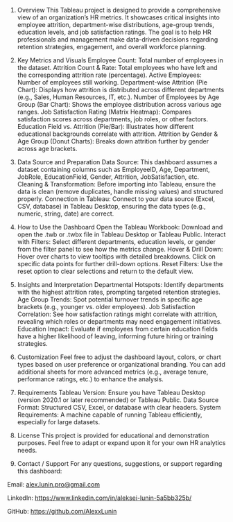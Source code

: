 1. Overview
This Tableau project is designed to provide a comprehensive view of an organization’s HR metrics. It showcases critical insights into employee attrition, department-wise distributions, age-group trends, education levels, and job satisfaction ratings. The goal is to help HR professionals and management make data-driven decisions regarding retention strategies, engagement, and overall workforce planning.

2. Key Metrics and Visuals
Employee Count: Total number of employees in the dataset.
Attrition Count & Rate: Total employees who have left and the corresponding attrition rate (percentage).
Active Employees: Number of employees still working.
Department-wise Attrition (Pie Chart): Displays how attrition is distributed across different departments (e.g., Sales, Human Resources, IT, etc.).
Number of Employees by Age Group (Bar Chart): Shows the employee distribution across various age ranges.
Job Satisfaction Rating (Matrix Heatmap): Compares satisfaction scores across departments, job roles, or other factors.
Education Field vs. Attrition (Pie/Bar): Illustrates how different educational backgrounds correlate with attrition.
Attrition by Gender & Age Group (Donut Charts): Breaks down attrition further by gender across age brackets.
3. Data Source and Preparation
Data Source: This dashboard assumes a dataset containing columns such as EmployeeID, Age, Department, JobRole, EducationField, Gender, Attrition, JobSatisfaction, etc.
Cleaning & Transformation: Before importing into Tableau, ensure the data is clean (remove duplicates, handle missing values) and structured properly.
Connection in Tableau: Connect to your data source (Excel, CSV, database) in Tableau Desktop, ensuring the data types (e.g., numeric, string, date) are correct.
4. How to Use the Dashboard
Open the Tableau Workbook: Download and open the .twb or .twbx file in Tableau Desktop or Tableau Public.
Interact with Filters: Select different departments, education levels, or gender from the filter panel to see how the metrics change.
Hover & Drill Down: Hover over charts to view tooltips with detailed breakdowns. Click on specific data points for further drill-down options.
Reset Filters: Use the reset option to clear selections and return to the default view.
5. Insights and Interpretation
Departmental Hotspots: Identify departments with the highest attrition rates, prompting targeted retention strategies.
Age Group Trends: Spot potential turnover trends in specific age brackets (e.g., younger vs. older employees).
Job Satisfaction Correlation: See how satisfaction ratings might correlate with attrition, revealing which roles or departments may need engagement initiatives.
Education Impact: Evaluate if employees from certain education fields have a higher likelihood of leaving, informing future hiring or training strategies.
6. Customization
Feel free to adjust the dashboard layout, colors, or chart types based on user preference or organizational branding. You can add additional sheets for more advanced metrics (e.g., average tenure, performance ratings, etc.) to enhance the analysis.

7. Requirements
Tableau Version: Ensure you have Tableau Desktop (version 2020.1 or later recommended) or Tableau Public.
Data Source Format: Structured CSV, Excel, or database with clear headers.
System Requirements: A machine capable of running Tableau efficiently, especially for large datasets.
8. License
This project is provided for educational and demonstration purposes. Feel free to adapt or expand upon it for your own HR analytics needs.

9. Contact / Support
For any questions, suggestions, or support regarding this dashboard:

Email: alex.lunin.pro@gmail.com

LinkedIn: https://www.linkedin.com/in/aleksei-lunin-5a5bb325b/

GitHub: https://github.com/AlexxLunin
